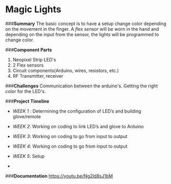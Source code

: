 # Magic Lights
###**Summary** 
The basic concept is to have a setup change color depending on the movement in the finger. A *flex sensor* will be worn in the hand and depending on the input from the sensor, the lights will be programmed to change color.


###**Component Parts**
1. Neopixel Strip LED's
2. 2 Flex sensors
3. Circuit components(Arduino, wires, resistors, etc.)
4. RF Transmitter, receiver

###**Challenges**
Communication between the arduino's.
Getting the right color for the LED's.


###**Project Timeline**
* *WEEK 1* : Determining the configuration of LED’s and building glove/remote

* *WEEK 2*: Working on coding to link LED’s and glove to Arduino

* *WEEK 3*: Working on coding to go from input to output

* *WEEK 4*: Working on coding to go from input to output

* *WEEK 5*: Setup
* 

###**Documentation**
https://youtu.be/Ng2ld8sJ1bM
